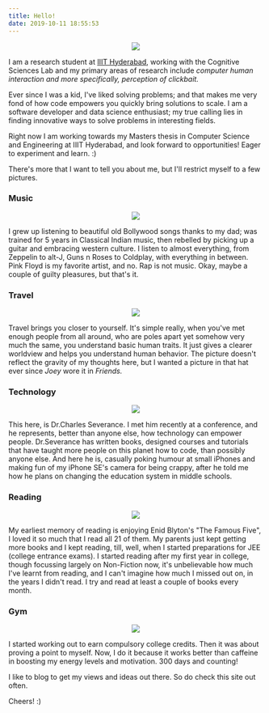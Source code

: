 ```yaml
---
title: Hello!
date: 2019-10-11 18:55:53
---
```


<center>
<img src="/images/selfie.jpg">
</center>

I am a research student at [IIIT Hyderabad](https://iiit.ac.in), working with the Cognitive Sciences Lab and my primary areas of research include *computer human interaction and more specifically, perception of clickbait.*

Ever since I was a kid, I've liked solving problems; and that makes me very fond of how code empowers you quickly bring solutions to scale. I am a software developer and data science enthusiast; my true calling lies in finding innovative ways to solve problems in interesting fields.

Right now I am working towards my Masters thesis in Computer Science and Engineering at IIIT Hyderabad, and look forward to opportunities! Eager to experiment and learn. :)

There's more that I want to tell you about me, but I'll restrict myself to a few pictures.

### Music
<center>
<img src="/images/music.jpg">
</center>

I grew up listening to beautiful old Bollywood songs thanks to my dad; was trained for 5 years in Classical Indian music, then rebelled by picking up a guitar and embracing western culture. I listen to almost everything, from Zeppelin to alt-J, Guns n Roses to Coldplay, with everything in between. Pink Floyd is my favorite artist, and no. Rap is not music. Okay, maybe a couple of guilty pleasures, but that's it.

### Travel
<center>
<img src="/images/london.jpg">
</center>

Travel brings you closer to yourself. It's simple really, when you've met enough people from all around, who are poles apart yet somehow very much the same, you understand basic human traits. It just gives a clearer worldview and helps you understand human behavior. The picture doesn't reflect the gravity of my thoughts here, but I wanted a picture in that hat ever since *Joey* wore it in *Friends.*

### Technology
<center>
<img src="/images/severance.jpg">
</center>

This here, is Dr.Charles Severance. I met him recently at a conference, and he represents, better than anyone else, how technology can empower people. Dr.Severance has written books, designed courses and tutorials that have taught more people on this planet how to code, than possibly anyone else. And here he is, casually poking humour at small iPhones and making fun of my iPhone SE's camera for being crappy, after he told me how he plans on changing the education system in middle schools.

### Reading
<center>
<img src="/images/book.jpg">
</center>

My earliest memory of reading is enjoying Enid Blyton's "The Famous Five", I loved it so much that I read all 21 of them. My parents just kept getting more books and I kept reading, till, well, when I started preparations for JEE (college entrance exams). I started reading after my first year in college, though focussing largely on Non-Fiction now, it's unbelievable how much I've learnt from reading, and I can't imagine how much I missed out on, in the years I didn't read. I try and read at least a couple of books every month.

### Gym
<center>
<img src="/images/gym.png">
</center>

I started working out to earn compulsory college credits. Then it was about proving a point to myself. Now, I do it because it works better than caffeine in boosting my energy levels and motivation. 300 days and counting!

I like to blog to get my views and ideas out there. So do check this site out often. 

Cheers! :)